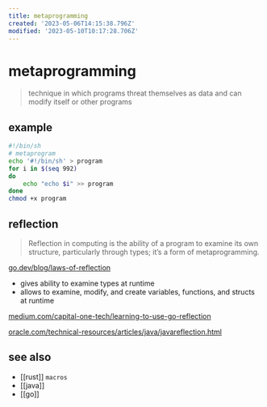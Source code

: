 ```yaml
---
title: metaprogramming
created: '2023-05-06T14:15:38.796Z'
modified: '2023-05-10T10:17:28.706Z'
---
```


# metaprogramming

> technique in which programs threat themselves as data and can modify itself or other programs


## example

```sh
#!/bin/sh
# metaprogram
echo '#!/bin/sh' > program
for i in $(seq 992)
do
    echo "echo $i" >> program
done
chmod +x program
```

## reflection

> Reflection in computing is the ability of a program to examine its own structure, particularly through types; it’s a form of metaprogramming.

[go.dev/blog/laws-of-reflection](https://go.dev/blog/laws-of-reflection)

- gives ability to examine types at runtime
- allows to examine, modify, and create variables, functions, and structs at runtime

[medium.com/capital-one-tech/learning-to-use-go-reflection](https://medium.com/capital-one-tech/learning-to-use-go-reflection-822a0aed74b7)


[oracle.com/technical-resources/articles/java/javareflection.html](https://www.oracle.com/technical-resources/articles/java/javareflection.html)

## see also

- [[rust]] `macros`
- [[java]]
- [[go]]
